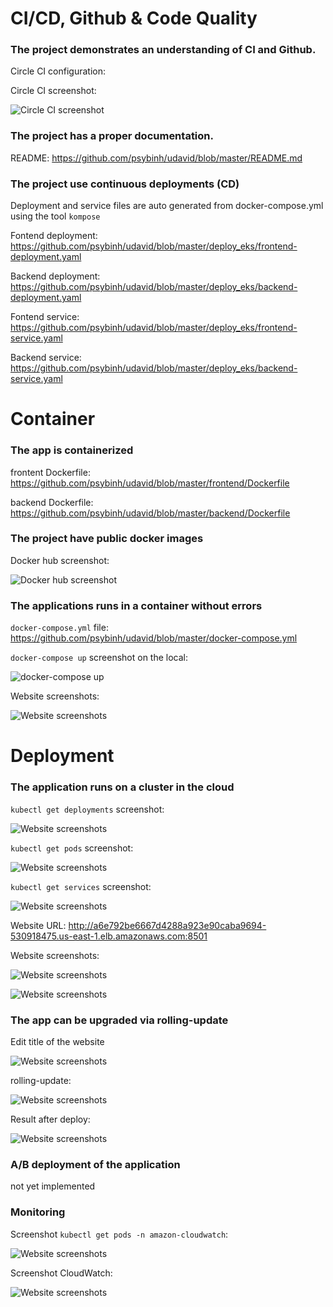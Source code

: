 # CI/CD, Github & Code Quality

### The project demonstrates an understanding of CI and Github.

Circle CI configuration: 

Circle CI screenshot: 

![](./images/CI.png "Circle CI screenshot")

### The project has a proper documentation.

README: https://github.com/psybinh/udavid/blob/master/README.md

### The project use continuous deployments (CD)

Deployment and service files are auto generated from docker-compose.yml using the tool `kompose`

Fontend deployment: https://github.com/psybinh/udavid/blob/master/deploy_eks/frontend-deployment.yaml

Backend deployment: https://github.com/psybinh/udavid/blob/master/deploy_eks/backend-deployment.yaml

Fontend service: https://github.com/psybinh/udavid/blob/master/deploy_eks/frontend-service.yaml

Backend service: https://github.com/psybinh/udavid/blob/master/deploy_eks/backend-service.yaml

# Container

### The app is containerized

frontent Dockerfile: https://github.com/psybinh/udavid/blob/master/frontend/Dockerfile

backend Dockerfile: https://github.com/psybinh/udavid/blob/master/backend/Dockerfile

### The project have public docker images

Docker hub screenshot:

![](./images/docker_hub.png "Docker hub screenshot")

### The applications runs in a container without errors

`docker-compose.yml` file: https://github.com/psybinh/udavid/blob/master/docker-compose.yml

`docker-compose up` screenshot on the local:

![](./images/docker_compose.png "docker-compose up")

Website screenshots:

![](./images/website_local.png "Website screenshots")

# Deployment

### The application runs on a cluster in the cloud

`kubectl get deployments` screenshot:

![](./images/get_deployment.png "Website screenshots")

`kubectl get pods` screenshot:

![](./images/get_pods.png "Website screenshots")

`kubectl get services` screenshot:

![](./images/get_services.png "Website screenshots")

Website URL: http://a6e792be6667d4288a923e90caba9694-530918475.us-east-1.elb.amazonaws.com:8501

Website screenshots:

![](./images/web_eks_1.png "Website screenshots")

![](./images/web_eks_2.png "Website screenshots")

### The app can be upgraded via rolling-update

Edit title of the website

![](./images/edit_title.png "Website screenshots")

rolling-update:

![](./images/re_deploy.png "Website screenshots")

Result after deploy:

![](./images/re_deploy_rs.png "Website screenshots")

### A/B deployment of the application

not yet implemented

### Monitoring

Screenshot `kubectl get pods -n amazon-cloudwatch`:

![](./images/monitor.png "Website screenshots")

Screenshot CloudWatch:

![](./images/cloud_watch.png "Website screenshots")


